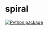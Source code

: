 # spiral

[![Python package](https://github.com/vcu-aldaniels/spiral/actions/workflows/pytest.yml/badge.svg)](https://github.com/vcu-aldaniels/spiral/actions/workflows/pytest.yml)
